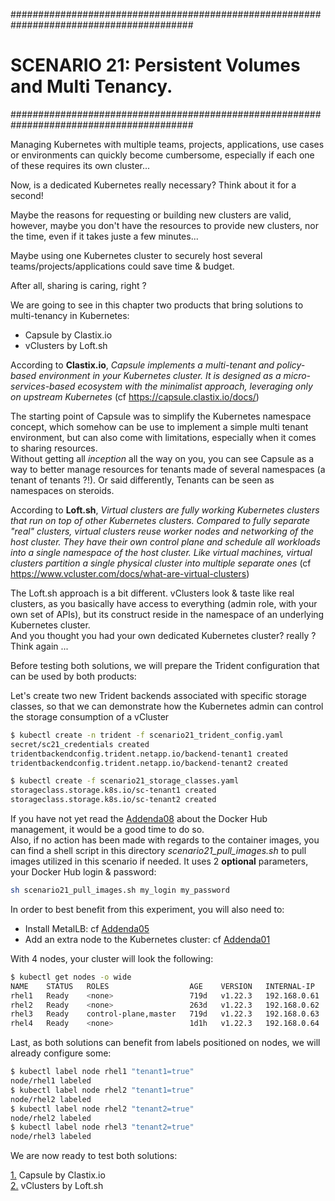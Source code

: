 #########################################################################################
# SCENARIO 21: Persistent Volumes and Multi Tenancy.
#########################################################################################

Managing Kubernetes with multiple teams, projects, applications, use cases or environments can quickly become cumbersome, especially if each one of these requires its own cluster...  

Now, is a dedicated Kubernetes really necessary? Think about it for a second!  

Maybe the reasons for requesting or building new clusters are valid, however, maybe you don't have the resources to provide new clusters, nor the time, even if it takes juste a few minutes...  

Maybe using one Kubernetes cluster to securely host several teams/projects/applications could save time & budget.

After all, sharing is caring, right ?

We are going to see in this chapter two products that bring solutions to multi-tenancy in Kubernetes:

- Capsule by Clastix.io
- vClusters by Loft.sh

According to **Clastix.io**, _Capsule implements a multi-tenant and policy-based environment in your Kubernetes cluster. It is designed as a micro-services-based ecosystem with the minimalist approach, leveraging only on upstream Kubernetes_  (cf https://capsule.clastix.io/docs/)

The starting point of Capsule was to simplify the Kubernetes namespace concept, which somehow can be use to implement a simple multi tenant environment, but can also come with limitations, especially when it comes to sharing resources.  
Without getting all _inception_ all the way on you, you can see Capsule as a way to better manage resources for tenants made of several namespaces (a tenant of tenants ?!). Or said differently, Tenants can be seen as namespaces on steroids.  

According to **Loft.sh**, _Virtual clusters are fully working Kubernetes clusters that run on top of other Kubernetes clusters. Compared to fully separate "real" clusters, virtual clusters reuse worker nodes and networking of the host cluster. They have their own control plane and schedule all workloads into a single namespace of the host cluster. Like virtual machines, virtual clusters partition a single physical cluster into multiple separate ones_ (cf https://www.vcluster.com/docs/what-are-virtual-clusters)

The Loft.sh approach is a bit different. vClusters look & taste like real clusters, as you basically have access to everything (admin role, with your own set of APIs), but its construct reside in the namespace of an underlying Kubernetes cluster.  
And you thought you had your own dedicated Kubernetes cluster? really ? Think again ...

Before testing both solutions, we will prepare the Trident configuration that can be used by both products:

Let's create two new Trident backends associated with specific storage classes, so that we can demonstrate how the Kubernetes admin can control the storage consumption of a vCluster

```bash
$ kubectl create -n trident -f scenario21_trident_config.yaml
secret/sc21_credentials created
tridentbackendconfig.trident.netapp.io/backend-tenant1 created
tridentbackendconfig.trident.netapp.io/backend-tenant2 created

$ kubectl create -f scenario21_storage_classes.yaml
storageclass.storage.k8s.io/sc-tenant1 created
storageclass.storage.k8s.io/sc-tenant2 created
```

If you have not yet read the [Addenda08](../../Addendum/Addenda08) about the Docker Hub management, it would be a good time to do so.  
Also, if no action has been made with regards to the container images, you can find a shell script in this directory _scenario21_pull_images.sh_ to pull images utilized in this scenario if needed. It uses 2 **optional** parameters, your Docker Hub login & password:

```bash
sh scenario21_pull_images.sh my_login my_password
```

In order to best benefit from this experiment, you will also need to:

- Install MetalLB: cf [Addenda05](../../Addendum/Addenda05)
- Add an extra node to the Kubernetes cluster: cf [Addenda01](../../Addendum/Addenda01)

With 4 nodes, your cluster will look the following:

```bash
$ kubectl get nodes -o wide
NAME    STATUS   ROLES                  AGE    VERSION   INTERNAL-IP    EXTERNAL-IP   OS-IMAGE                                      KERNEL-VERSION          CONTAINER-RUNTIME
rhel1   Ready    <none>                 719d   v1.22.3   192.168.0.61   <none>        Red Hat Enterprise Linux Server 7.5 (Maipo)   3.10.0-862.el7.x86_64   docker://18.9.1
rhel2   Ready    <none>                 263d   v1.22.3   192.168.0.62   <none>        Red Hat Enterprise Linux Server 7.5 (Maipo)   3.10.0-862.el7.x86_64   docker://18.9.1
rhel3   Ready    control-plane,master   719d   v1.22.3   192.168.0.63   <none>        Red Hat Enterprise Linux Server 7.5 (Maipo)   3.10.0-862.el7.x86_64   docker://18.9.1
rhel4   Ready    <none>                 1d1h   v1.22.3   192.168.0.64   <none>        Red Hat Enterprise Linux Server 7.5 (Maipo)   3.10.0-862.el7.x86_64   docker://18.9.1
```

Last, as both solutions can benefit from labels positioned on nodes, we will already configure some:

```bash
$ kubectl label node rhel1 "tenant1=true"
node/rhel1 labeled
$ kubectl label node rhel2 "tenant1=true"
node/rhel2 labeled
$ kubectl label node rhel2 "tenant2=true"
node/rhel2 labeled
$ kubectl label node rhel3 "tenant2=true"
node/rhel3 labeled
```

We are now ready to test both solutions:

[1.](Clastix_Capsule) Capsule by Clastix.io  
[2.](Loft_vClusters) vClusters by Loft.sh  
